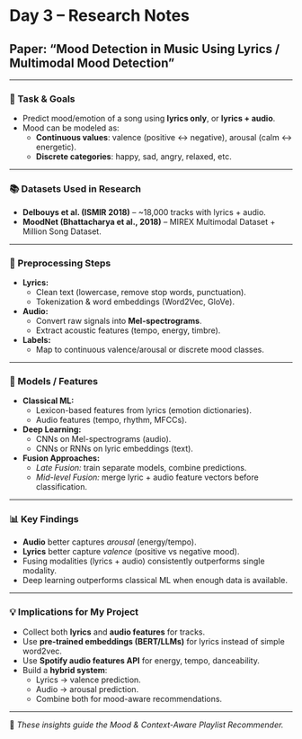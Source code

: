 # Day 3 – Research Notes  
## Paper: “Mood Detection in Music Using Lyrics / Multimodal Mood Detection”  

---

### 🎯 Task & Goals
- Predict mood/emotion of a song using **lyrics only**, or **lyrics + audio**.
- Mood can be modeled as:
  - **Continuous values**: valence (positive ↔ negative), arousal (calm ↔ energetic).  
  - **Discrete categories**: happy, sad, angry, relaxed, etc.  

---

### 📚 Datasets Used in Research
- **Delbouys et al. (ISMIR 2018)** – ~18,000 tracks with lyrics + audio.  
- **MoodNet (Bhattacharya et al., 2018)** – MIREX Multimodal Dataset + Million Song Dataset.  

---

### 🔧 Preprocessing Steps
- **Lyrics:**  
  - Clean text (lowercase, remove stop words, punctuation).  
  - Tokenization & word embeddings (Word2Vec, GloVe).  
- **Audio:**  
  - Convert raw signals into **Mel-spectrograms**.  
  - Extract acoustic features (tempo, energy, timbre).  
- **Labels:**  
  - Map to continuous valence/arousal or discrete mood classes.  

---

### 🧠 Models / Features
- **Classical ML:**  
  - Lexicon-based features from lyrics (emotion dictionaries).  
  - Audio features (tempo, rhythm, MFCCs).  
- **Deep Learning:**  
  - CNNs on Mel-spectrograms (audio).  
  - CNNs or RNNs on lyric embeddings (text).  
- **Fusion Approaches:**  
  - *Late Fusion:* train separate models, combine predictions.  
  - *Mid-level Fusion:* merge lyric + audio feature vectors before classification.  

---

### 📊 Key Findings
- **Audio** better captures *arousal* (energy/tempo).  
- **Lyrics** better capture *valence* (positive vs negative mood).  
- Fusing modalities (lyrics + audio) consistently outperforms single modality.  
- Deep learning outperforms classical ML when enough data is available.  

---

### 💡 Implications for My Project
- Collect both **lyrics** and **audio features** for tracks.  
- Use **pre-trained embeddings (BERT/LLMs)** for lyrics instead of simple word2vec.  
- Use **Spotify audio features API** for energy, tempo, danceability.  
- Build a **hybrid system**:  
  - Lyrics → valence prediction.  
  - Audio → arousal prediction.  
  - Combine both for mood-aware recommendations.  

---

📌 *These insights guide the Mood & Context-Aware Playlist Recommender.*  
